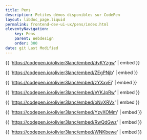 ```yaml
---
title: Pens
description: Petites démos disponibles sur CodePen
layout: libdoc_page.liquid
permalink: frontend-dev-ui-ux/pens/index.html
eleventyNavigation:
    key: Pens
    parent: Webdesign
    order: 300
date: git Last Modified
---
```


{{ 'https://codepen.io/olivier3lanc/embed/dyKYzgw' | embed }}

{{ 'https://codepen.io/olivier3lanc/embed/ZEgPNjb' | embed }}

{{ 'https://codepen.io/olivier3lanc/embed/zYXxyEj' | embed }}

{{ 'https://codepen.io/olivier3lanc/embed/eYKJpRw' | embed }}

{{ 'https://codepen.io/olivier3lanc/embed/oNyXRVx' | embed }}

{{ 'https://codepen.io/olivier3lanc/embed/YzvXOMm' | embed }}

{{ 'https://codepen.io/olivier3lanc/embed/RwQdGwz' | embed }}

{{ 'https://codepen.io/olivier3lanc/embed/WNKbewe' | embed }}



